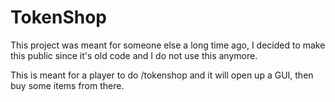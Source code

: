 # TokenShop

This project was meant for someone else a long time ago, I decided to make this public since it's old code and I do not use this anymore.

This is meant for a player to do /tokenshop and it will open up a GUI, then buy some items from there.
